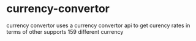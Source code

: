 # currency-convertor
currency convertor  uses a currency convertor api to get curency rates in terms of other supports 159 different currency
